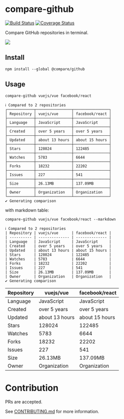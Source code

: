 # compare-github

[![Build Status](https://travis-ci.com/uetchy/compare-github.svg?branch=master)](https://travis-ci.com/uetchy/compare-github)
[![Coverage Status](https://coveralls.io/repos/github/uetchy/compare-github/badge.svg?branch=master)](https://coveralls.io/github/uetchy/compare-github?branch=master)

Compare GitHub repositories in terminal.

![](https://raw.githubusercontent.com/uetchy/compare-github/gh-pages/screencast.gif)

## Install

```shell
npm install --global @compare/github
```

## Usage

```shell
compare-github vuejs/vue facebook/react
```

```shell
ℹ Compared to 2 repositories
┌────────────┬────────────────┬────────────────┐
│ Repository │ vuejs/vue      │ facebook/react │
├────────────┼────────────────┼────────────────┤
│ Language   │ JavaScript     │ JavaScript     │
├────────────┼────────────────┼────────────────┤
│ Created    │ over 5 years   │ over 5 years   │
├────────────┼────────────────┼────────────────┤
│ Updated    │ about 13 hours │ about 15 hours │
├────────────┼────────────────┼────────────────┤
│ Stars      │ 128024         │ 122485         │
├────────────┼────────────────┼────────────────┤
│ Watches    │ 5783           │ 6644           │
├────────────┼────────────────┼────────────────┤
│ Forks      │ 18232          │ 22202          │
├────────────┼────────────────┼────────────────┤
│ Issues     │ 227            │ 541            │
├────────────┼────────────────┼────────────────┤
│ Size       │ 26.13MB        │ 137.09MB       │
├────────────┼────────────────┼────────────────┤
│ Owner      │ Organization   │ Organization   │
└────────────┴────────────────┴────────────────┘
✔ Generating comparison
```

with markdown table:

```shell
compare-github vuejs/vue facebook/react --markdown
```

```shell
ℹ Compared to 2 repositories
| Repository | vuejs/vue      | facebook/react |
| ---------- | -------------- | -------------- |
| Language   | JavaScript     | JavaScript     |
| Created    | over 5 years   | over 5 years   |
| Updated    | about 13 hours | about 15 hours |
| Stars      | 128024         | 122485         |
| Watches    | 5783           | 6644           |
| Forks      | 18232          | 22202          |
| Issues     | 227            | 541            |
| Size       | 26.13MB        | 137.09MB       |
| Owner      | Organization   | Organization   |
✔ Generating comparison
```

| Repository | vuejs/vue      | facebook/react |
| ---------- | -------------- | -------------- |
| Language   | JavaScript     | JavaScript     |
| Created    | over 5 years   | over 5 years   |
| Updated    | about 13 hours | about 15 hours |
| Stars      | 128024         | 122485         |
| Watches    | 5783           | 6644           |
| Forks      | 18232          | 22202          |
| Issues     | 227            | 541            |
| Size       | 26.13MB        | 137.09MB       |
| Owner      | Organization   | Organization   |

# Contribution

PRs are accepted.

See [CONTRIBUTING.md](CONTRIBUTING.md) for more information.
